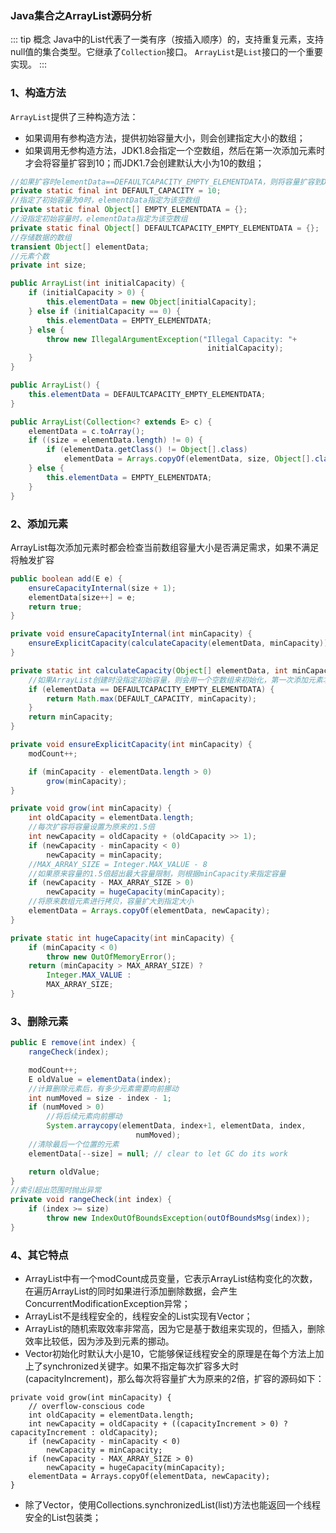 ### Java集合之ArrayList源码分析
::: tip 概念
Java中的List代表了一类有序（按插入顺序）的，支持重复元素，支持null值的集合类型。它继承了`Collection`接口。
`ArrayList`是`List`接口的一个重要实现。
:::
### 1、构造方法
`ArrayList`提供了三种构造方法：
+ 如果调用有参构造方法，提供初始容量大小，则会创建指定大小的数组；
+ 如果调用无参构造方法，JDK1.8会指定一个空数组，然后在第一次添加元素时才会将容量扩容到10；而JDK1.7会创建默认大小为10的数组；
```java
//如果扩容时elementData==DEFAULTCAPACITY_EMPTY_ELEMENTDATA，则将容量扩容到DEFAULT_CAPACITY
private static final int DEFAULT_CAPACITY = 10;
//指定了初始容量为0时，elementData指定为该空数组
private static final Object[] EMPTY_ELEMENTDATA = {};
//没指定初始容量时，elementData指定为该空数组
private static final Object[] DEFAULTCAPACITY_EMPTY_ELEMENTDATA = {};
//存储数据的数组
transient Object[] elementData; 
//元素个数
private int size;

public ArrayList(int initialCapacity) {
    if (initialCapacity > 0) {
        this.elementData = new Object[initialCapacity];
    } else if (initialCapacity == 0) {
        this.elementData = EMPTY_ELEMENTDATA;
    } else {
        throw new IllegalArgumentException("Illegal Capacity: "+
                                            initialCapacity);
    }
}

public ArrayList() {
    this.elementData = DEFAULTCAPACITY_EMPTY_ELEMENTDATA;
}

public ArrayList(Collection<? extends E> c) {
    elementData = c.toArray();
    if ((size = elementData.length) != 0) {
        if (elementData.getClass() != Object[].class)
            elementData = Arrays.copyOf(elementData, size, Object[].class);
    } else {
        this.elementData = EMPTY_ELEMENTDATA;
    }
}
```
### 2、添加元素
ArrayList每次添加元素时都会检查当前数组容量大小是否满足需求，如果不满足将触发扩容
```java
public boolean add(E e) {
    ensureCapacityInternal(size + 1);
    elementData[size++] = e;
    return true;
}

private void ensureCapacityInternal(int minCapacity) {
    ensureExplicitCapacity(calculateCapacity(elementData, minCapacity));
}

private static int calculateCapacity(Object[] elementData, int minCapacity) {
    //如果ArrayList创建时没指定初始容量，则会用一个空数组来初始化，第一次添加元素才会将容量扩容到10
    if (elementData == DEFAULTCAPACITY_EMPTY_ELEMENTDATA) {
        return Math.max(DEFAULT_CAPACITY, minCapacity);
    }
    return minCapacity;
}

private void ensureExplicitCapacity(int minCapacity) {
    modCount++;

    if (minCapacity - elementData.length > 0)
        grow(minCapacity);
}

private void grow(int minCapacity) {
    int oldCapacity = elementData.length;
    //每次扩容将容量设置为原来的1.5倍
    int newCapacity = oldCapacity + (oldCapacity >> 1);
    if (newCapacity - minCapacity < 0)
        newCapacity = minCapacity;
    //MAX_ARRAY_SIZE = Integer.MAX_VALUE - 8
    //如果原来容量的1.5倍超出最大容量限制，则根据minCapacity来指定容量
    if (newCapacity - MAX_ARRAY_SIZE > 0)
        newCapacity = hugeCapacity(minCapacity);
    //将原来数组元素进行拷贝，容量扩大到指定大小
    elementData = Arrays.copyOf(elementData, newCapacity);
}

private static int hugeCapacity(int minCapacity) {
    if (minCapacity < 0)
        throw new OutOfMemoryError();
    return (minCapacity > MAX_ARRAY_SIZE) ?
        Integer.MAX_VALUE :
        MAX_ARRAY_SIZE;
}
```
### 3、删除元素
```java
public E remove(int index) {
    rangeCheck(index);

    modCount++;
    E oldValue = elementData(index);
    //计算删除元素后，有多少元素需要向前挪动
    int numMoved = size - index - 1;
    if (numMoved > 0)
        //将后续元素向前挪动
        System.arraycopy(elementData, index+1, elementData, index,
                            numMoved);
    //清除最后一个位置的元素
    elementData[--size] = null; // clear to let GC do its work

    return oldValue;
}
//索引超出范围时抛出异常
private void rangeCheck(int index) {
    if (index >= size)
        throw new IndexOutOfBoundsException(outOfBoundsMsg(index));
}
```
### 4、其它特点
+ ArrayList中有一个modCount成员变量，它表示ArrayList结构变化的次数，在遍历ArrayList的同时如果进行添加删除数据，会产生ConcurrentModificationException异常；
+ ArrayList不是线程安全的，线程安全的List实现有Vector；
+ ArrayList的随机索取效率非常高，因为它是基于数组来实现的，但插入，删除效率比较低，因为涉及到元素的挪动。
+ Vector初始化时默认大小是10，它能够保证线程安全的原理是在每个方法上加上了synchronized关键字。如果不指定每次扩容多大时(capacityIncrement)，那么每次将容量扩大为原来的2倍，扩容的源码如下：
```java{4}
private void grow(int minCapacity) {
    // overflow-conscious code
    int oldCapacity = elementData.length;
    int newCapacity = oldCapacity + ((capacityIncrement > 0) ? capacityIncrement : oldCapacity);
    if (newCapacity - minCapacity < 0)
        newCapacity = minCapacity;
    if (newCapacity - MAX_ARRAY_SIZE > 0)
        newCapacity = hugeCapacity(minCapacity);
    elementData = Arrays.copyOf(elementData, newCapacity);
}
```
+ 除了Vector，使用Collections.synchronizedList(list)方法也能返回一个线程安全的List包装类；